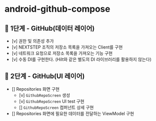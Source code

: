 # android-github-compose

## 🚀 1단계 - GitHub(데이터 레이어)

- [v] 권한 및 의존성 추가
- [v] NEXTSTEP 조직의 저장소 목록을 가져오는 Client를 구현
- [v] 네트워크 요청으로 저장소 목록을 가져오는 기능 구현
- [v] 수동 DI를 구현한다. (Hilt와 같은 별도의 DI 라이브러리를 활용하지 않는다)

## 🚀 2단계 - GitHub(UI 레이어)

- [] Repositories 화면 구현
  - [v] `GithubRepoScreen` 생성
  - [v] `GithubRepoScreen` UI test 구현
  - [] `GithubRepoScreen` 컴퍼넌트 상세 구현
- [] Repositories 화면에 필요한 데이터를 전달하는 ViewModel 구현
